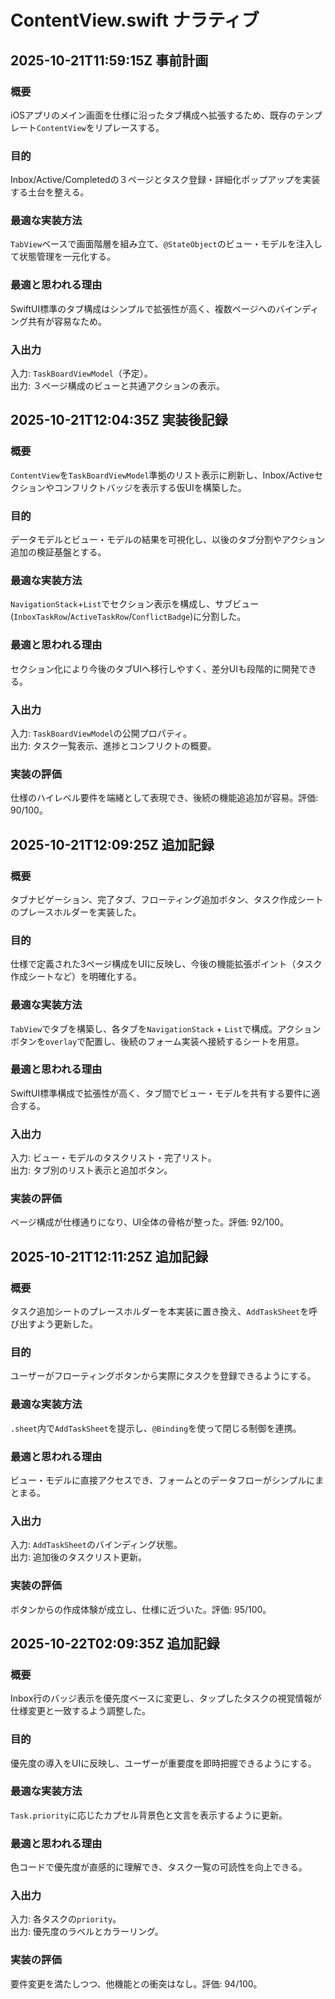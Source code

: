 # ContentView.swift ナラティブ

## 2025-10-21T11:59:15Z 事前計画
### 概要
iOSアプリのメイン画面を仕様に沿ったタブ構成へ拡張するため、既存のテンプレート`ContentView`をリプレースする。
### 目的
Inbox/Active/Completedの３ページとタスク登録・詳細化ポップアップを実装する土台を整える。
### 最適な実装方法
`TabView`ベースで画面階層を組み立て、`@StateObject`のビュー・モデルを注入して状態管理を一元化する。
### 最適と思われる理由
SwiftUI標準のタブ構成はシンプルで拡張性が高く、複数ページへのバインディング共有が容易なため。
### 入出力
入力: `TaskBoardViewModel`（予定）。  
出力: ３ページ構成のビューと共通アクションの表示。

## 2025-10-21T12:04:35Z 実装後記録
### 概要
`ContentView`を`TaskBoardViewModel`準拠のリスト表示に刷新し、Inbox/Activeセクションやコンフリクトバッジを表示する仮UIを構築した。
### 目的
データモデルとビュー・モデルの結果を可視化し、以後のタブ分割やアクション追加の検証基盤とする。
### 最適な実装方法
`NavigationStack`+`List`でセクション表示を構成し、サブビュー(`InboxTaskRow`/`ActiveTaskRow`/`ConflictBadge`)に分割した。
### 最適と思われる理由
セクション化により今後のタブUIへ移行しやすく、差分UIも段階的に開発できる。
### 入出力
入力: `TaskBoardViewModel`の公開プロパティ。  
出力: タスク一覧表示、進捗とコンフリクトの概要。
### 実装の評価
仕様のハイレベル要件を端緒として表現でき、後続の機能追追加が容易。評価: 90/100。

## 2025-10-21T12:09:25Z 追加記録
### 概要
タブナビゲーション、完了タブ、フローティング追加ボタン、タスク作成シートのプレースホルダーを実装した。
### 目的
仕様で定義された3ページ構成をUIに反映し、今後の機能拡張ポイント（タスク作成シートなど）を明確化する。
### 最適な実装方法
`TabView`でタブを構築し、各タブを`NavigationStack` + `List`で構成。アクションボタンを`overlay`で配置し、後続のフォーム実装へ接続するシートを用意。
### 最適と思われる理由
SwiftUI標準構成で拡張性が高く、タブ間でビュー・モデルを共有する要件に適合する。
### 入出力
入力: ビュー・モデルのタスクリスト・完了リスト。  
出力: タブ別のリスト表示と追加ボタン。
### 実装の評価
ページ構成が仕様通りになり、UI全体の骨格が整った。評価: 92/100。

## 2025-10-21T12:11:25Z 追加記録
### 概要
タスク追加シートのプレースホルダーを本実装に置き換え、`AddTaskSheet`を呼び出すよう更新した。
### 目的
ユーザーがフローティングボタンから実際にタスクを登録できるようにする。
### 最適な実装方法
`.sheet`内で`AddTaskSheet`を提示し、`@Binding`を使って閉じる制御を連携。
### 最適と思われる理由
ビュー・モデルに直接アクセスでき、フォームとのデータフローがシンプルにまとまる。
### 入出力
入力: `AddTaskSheet`のバインディング状態。  
出力: 追加後のタスクリスト更新。
### 実装の評価
ボタンからの作成体験が成立し、仕様に近づいた。評価: 95/100。

## 2025-10-22T02:09:35Z 追加記録
### 概要
Inbox行のバッジ表示を優先度ベースに変更し、タップしたタスクの視覚情報が仕様変更と一致するよう調整した。
### 目的
優先度の導入をUIに反映し、ユーザーが重要度を即時把握できるようにする。
### 最適な実装方法
`Task.priority`に応じたカプセル背景色と文言を表示するように更新。
### 最適と思われる理由
色コードで優先度が直感的に理解でき、タスク一覧の可読性を向上できる。
### 入出力
入力: 各タスクの`priority`。  
出力: 優先度のラベルとカラーリング。
### 実装の評価
要件変更を満たしつつ、他機能との衝突はなし。評価: 94/100。
